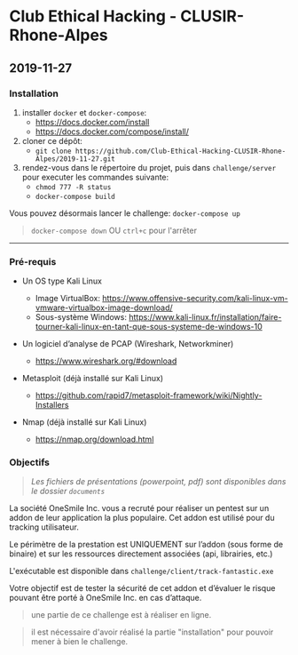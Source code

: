 # Club Ethical Hacking - CLUSIR-Rhone-Alpes

## 2019-11-27

### Installation

1. installer `docker` et `docker-compose`: 
    - https://docs.docker.com/install
    - https://docs.docker.com/compose/install/
2. cloner ce dépôt:
    - `git clone https://github.com/Club-Ethical-Hacking-CLUSIR-Rhone-Alpes/2019-11-27.git`
3. rendez-vous dans le répertoire du projet, puis dans `challenge/server` pour executer les commandes suivante:
    - `chmod 777 -R status`
    - `docker-compose build`

Vous pouvez désormais lancer le challenge: `docker-compose up`

> `docker-compose down` OU `ctrl+c` pour l'arrêter

---

### Pré-requis

- Un OS type Kali Linux
    - Image VirtualBox: https://www.offensive-security.com/kali-linux-vm-vmware-virtualbox-image-download/
    - Sous-système Windows: https://www.kali-linux.fr/installation/faire-tourner-kali-linux-en-tant-que-sous-systeme-de-windows-10

- Un logiciel d’analyse de PCAP (Wireshark, Networkminer)
    - https://www.wireshark.org/#download

- Metasploit (déjà installé sur Kali Linux)
    - https://github.com/rapid7/metasploit-framework/wiki/Nightly-Installers

- Nmap  (déjà installé sur Kali Linux)
    - https://nmap.org/download.html

### Objectifs

> *Les fichiers de présentations (powerpoint, pdf) sont disponibles dans le dossier `documents`*

La société OneSmile Inc. vous a recruté pour réaliser un pentest sur un addon de leur application la plus populaire. Cet addon est utilisé pour du tracking utilisateur. 

Le périmètre de la prestation est UNIQUEMENT sur l’addon (sous forme de binaire) et sur les ressources directement associées (api, librairies, etc.)


L'exécutable est disponible dans `challenge/client/track-fantastic.exe`

Votre objectif est de tester la sécurité de cet addon et d’évaluer le risque pouvant être porté à OneSmile Inc. en cas d’attaque.

> une partie de ce challenge est à réaliser en ligne.

> il est nécessaire d'avoir réalisé la partie "installation" pour pouvoir mener à bien le challenge.
